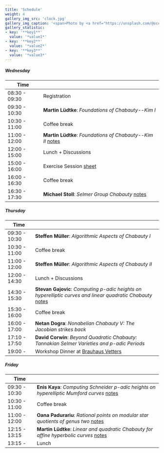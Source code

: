 ```yaml
---
title: 'Schedule'
weight: 4
gallery_img_src: 'clock.jpg'
gallery_img_caption: '<span>Photo by <a href="https://unsplash.com/@oceanng?utm_source=unsplash&amp;utm_medium=referral&amp;utm_content=creditCopyText">Ocean Ng</a> on <a href="https://unsplash.com/s/photos/clock?utm_source=unsplash&amp;utm_medium=referral&amp;utm_content=creditCopyText">Unsplash</a></span>'
gallery_statistic:
- key: '**key1**'
  value: '*value1*'
- key: '**key2**'
  value: '*value2*'
- key: '**key3**'
  value: '*value3*'
---
```


##### Wednesday

| Time           |                                                                                                                                 | 
| -------------- | --------------------------------------------------------------------------------------------------------------------------------|  
| 08:30 - 09:30  | Registration                                                                                                                    |
| 09:30 - 10:30  | **Martin Lüdtke**: *Foundations of Chabauty--Kim I*                                                                             | 
| 10:30 - 11:00  | Coffee break                                                                                                                    |
| 11:00 - 12:00  | **Martin Lüdtke**: *Foundations of Chabauty--Kim II*       [notes](https://raw.githubusercontent.com/tholzschuh/uni-files/master/workshops/chabauty-kim-24/vortraege/luedtke_lecture.pdf) | 
| 12:00 - 15:00  | Lunch + Discussions                                                                                                             | 
| 15:00 - 16:00  | Exercise Session [sheet](https://raw.githubusercontent.com/tholzschuh/uni-files/master/workshops/chabauty-kim-24/vortraege/luedtke_exercises.pdf) | 
| 16:00 - 16:30  | Coffee break                                                                                                                    |
| 16:30 - 17:30  | **Michael Stoll**: *Selmer Group Chabauty*  [notes](https://raw.githubusercontent.com/tholzschuh/uni-files/master/workshops/chabauty-kim-24/vortraege/stoll_notes.pdf)                                                              | 

##### Thursday

| Time                |                                                                                                      | 
| ------------------- | ---------------------------------------------------------------------------------------------------- |  
| 09:30 - 10:30       | **Steffen Müller**: *Algorithmic Aspects of Chabauty I*                                              | 
| 10:30 - 11:00       | Coffee break                                                                                         |
| 11:00 - 12:00       | **Steffen Müller**: *Algorithmic Aspects of Chabauty II*                                             | 
| 12:00 - 14:30       | Lunch + Discussions                                                                                  | 
| 14:30 - 15:30       | **Stevan Gajovic**: *Computing p-adic heights on hyperelliptic curves and linear quadratic Chabauty* [notes](https://raw.githubusercontent.com/tholzschuh/uni-files/master/workshops/chabauty-kim-24/vortraege/gajovic_notes.pdf)| 
| 15:30 - 16:00       | Coffee break                                                                                         |
| 16:00 - 17:00       | **Netan Dogra**: *Nonabelian Chabauty V: The Jacobian strikes back*                                  | 
| 17:10 - 17:50       | **David Corwin**: *Beyond Quadratic Chabauty: Tannakian Selmer Varieties and $p$-adic Periods*                                                                              |
| 19:00 -             | Workshop Dinner at [Brauhaus Vetters](https://www.brauhaus-vetter.de/en)                             |

##### Friday

| Time           |                                                                                       | 
| -------------- | --------------------------------------------------------------------------------------|  
| 09:30 - 10:30  | **Enis Kaya**: *Computing Schneider $p$-adic heights on hyperelliptic Mumford curves* [notes](https://raw.githubusercontent.com/tholzschuh/uni-files/master/workshops/chabauty-kim-24/vortraege/kaya_notes.pdf) | 
| 10:30 - 11:00  | Coffee break                                                                          |
| 11:00 - 12:00  | **Oana Padurariu**: *Rational points on modular star quotients of genus two*  [notes](https://raw.githubusercontent.com/tholzschuh/uni-files/master/workshops/chabauty-kim-24/vortraege/oana_notes.pdf)        |
| 12:15 - 13:15  | **Martin Lüdtke**: *Linear and quadratic Chabauty for affine hyperbolic curves*  [notes](https://raw.githubusercontent.com/tholzschuh/uni-files/master/workshops/chabauty-kim-24/vortraege/luedtke_notes.pdf)     | 
| 13:15 -        | Lunch                                                                                 | 